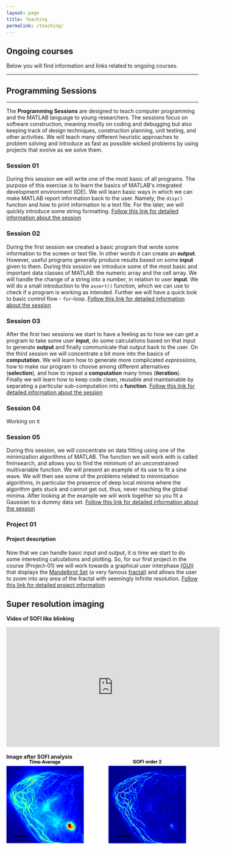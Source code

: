 ```yaml
---
layout: page
title: Teaching
permalink: /teaching/
---
```


## Ongoing courses

Below you will find information and links related to ongoing courses.
* * *
## [](#header-1)Programming Sessions
* * *

The **Programming Sessions** are designed to teach computer programming and the MATLAB language to young researchers. The sessions focus on software construction, meaning mostly on coding and debugging but also keeping track of design techniques, construction planning, unit testing, and other activities. We will teach many different heuristic approaches to problem solving and introduce as fast as possible wicked problems by using projects that evolve as we solve them.

### [](#S-1)Session 01

During this session we will write one of the most basic of all programs. The purpose of this exercise is to  learn the basics of MATLAB's integrated development environment (IDE). We will learn basic ways in which we can make MATLAB report information back to the user. Namely, the ```disp()``` function and how to print information to a text file. For the later, we will quickly introduce some string formatting.
[Follow this link for detailed information about the session](/session-01)


### [](#S-2)Session 02
During the first session we created a basic program that wrote some information to the screen or text file. In other words it can create an **output**. However, useful programs generally produce results based on some **input** given to them. During this session we introduce some of the most basic and important data classes of MATLAB: the numeric array and the cell array. We will handle the change of a string into a number, in relation to user **input**. We will do a small introduction to the ```assert()``` function, which we can use to check if a program is working as intended. Further we will have a quick look to basic control flow - ```for```-loop.
[Follow this link for detailed information about the session](/session-02)

### [](#S-3)Session 03
After the first two sessions we start to have a feeling as to how we can get a program to take some user **input**, do some calculations based on that input to generate **output** and finally communicate that output back to the user. On the third session we will concentrate a bit more into the basics of **computation**. We will learn how to generate more complicated *expressions*, how to make our program to choose among different alternatives (**selection**), and how to repeat a **computation** many times (**iteration**). Finally we will learn how to keep code clean, reusable and maintainable by separating a particular sub-computation into a **function**.
[Follow this link for detailed information about the session](/session-03)

### [](#S-4)Session 04
Working on it

### [](#S-5)Session 05
During this session, we will concentrate on data fitting using one of the minimization algorithms of MATLAB. The function we will work with is called fminsearch, and allows you to find the minimum of an unconstrained multivariable function. We will present an example of its use to fit a sine wave. We will then see some of the problems related to minimization algorithms, in particular the presence of deep local minima where the algorithm gets stuck and cannot get out, thus, never reaching the global minima. After looking at the example we will work together so you fit a Gaussian to a dummy data set.
[Follow this link for detailed information about the session](/session-05)

### [](#p1)Project 01

#### Project description

Now that we can handle basic input and output, it is time we start to do some interesting calculations and plotting. So, for our first project in the course (Project-01) we will work towards a graphical user interphase [(GUI)](https://en.wikipedia.org/wiki/Graphical_user_interface) that displays the [Mandelbrot Set](https://en.wikipedia.org/wiki/Mandelbrot_set) (a very famous [fractal](https://en.wikipedia.org/wiki/Fractal)) and allows the user to zoom into any area of the fractal with seemingly infinite resolution.
[Follow this link for detailed project information](/Project01-Step01)

## Super resolution imaging
**Video of SOFI like blinking**

<iframe width="560" height="315" src="https://www.youtube.com/embed/hykdsLkdiE8" frameborder="0" gesture="media" allow="encrypted-media" allowfullscreen></iframe>

**Image after SOFI analysis**
![image1](/assets/images/SOFI/SOFI4web.svg "SOFI image")
